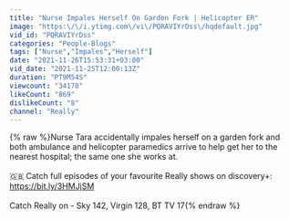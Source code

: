 ```yaml
---
title: "Nurse Impales Herself On Garden Fork | Helicopter ER"
image: "https:\/\/i.ytimg.com\/vi\/PQRAVIYrDss\/hqdefault.jpg"
vid_id: "PQRAVIYrDss"
categories: "People-Blogs"
tags: ["Nurse","Impales","Herself"]
date: "2021-11-26T15:53:31+03:00"
vid_date: "2021-11-25T12:00:13Z"
duration: "PT9M54S"
viewcount: "34178"
likeCount: "869"
dislikeCount: "8"
channel: "Really"
---
```

{% raw %}Nurse Tara accidentally impales herself on a garden fork and both ambulance and helicopter paramedics arrive to help get her to the nearest hospital; the same one she works at.<br /><br />🇬🇧 Catch full episodes of your favourite Really shows on discovery+: <a rel="nofollow" target="blank" href="https://bit.ly/3HMJjSM">https://bit.ly/3HMJjSM</a><br /><br />Catch Really on - Sky 142, Virgin 128, BT TV 17{% endraw %}
